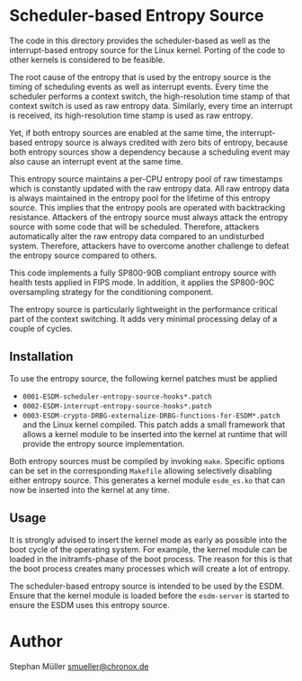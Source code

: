 # Scheduler-based Entropy Source

The code in this directory provides the scheduler-based as well as the
interrupt-based entropy source for the Linux kernel. Porting of the code to
other kernels is considered to be feasible.

The root cause of the entropy that is used by the entropy source is the timing
of scheduling events as well as interrupt events. Every time the scheduler
performs a context switch, the high-resolution time stamp of that context
switch is used as raw entropy data. Similarly, every time an interrupt is
received, its high-resolution time stamp is used as raw entropy.

Yet, if both entropy sources are enabled at the same time, the interrupt-based
entropy source is always credited with zero bits of entropy, because both
entropy sources show a dependency because a scheduling event may also cause
an interrupt event at the same time.

This entropy source maintains a per-CPU entropy pool of raw timestamps which
is constantly updated with the raw entropy data. All raw entropy data is
always maintained in the entropy pool for the lifetime of this entropy source.
This implies that the entropy pools are operated with backtracking resistance.
Attackers of the entropy source must always attack the entropy source with
some code that will be scheduled. Therefore, attackers automatically alter
the raw entropy data compared to an undisturbed system. Therefore, attackers
have to overcome another challenge to defeat the entropy source compared to
others.

This code implements a fully SP800-90B compliant entropy source with health
tests applied in FIPS mode. In addition, it applies the SP800-90C oversampling
strategy for the conditioning component.

The entropy source is particularly lightweight in the performance critical
part of the context switching. It adds very minimal processing delay of a
couple of cycles.

## Installation

To use the entropy source, the following kernel patches must be applied
- `0001-ESDM-scheduler-entropy-source-hooks*.patch`
- `0002-ESDM-interrupt-entropy-source-hooks*.patch`
- `0003-ESDM-crypto-DRBG-externalize-DRBG-functions-for-ESDM*.patch`
and the Linux kernel compiled.
This patch adds a small framework that allows a kernel
module to be inserted into the kernel at runtime that will provide the
entropy source implementation.

Both entropy sources must be compiled by invoking `make`. Specific options
can be set in the corresponding `Makefile` allowing selectively disabling
either entropy source. This generates a kernel module `esdm_es.ko` that can now
be inserted into the kernel at any time.

## Usage

It is strongly advised to insert the kernel mode as early as possible into the
boot cycle of the operating system. For example, the kernel module can be
loaded in the initramfs-phase of the boot process. The reason for this is
that the boot process creates many processes which will create a lot of
entropy.

The scheduler-based entropy source is intended to be used by the ESDM. Ensure
that the kernel module is loaded before the `esdm-server` is started to
ensure the ESDM uses this entropy source.

# Author

Stephan Müller <smueller@chronox.de>
